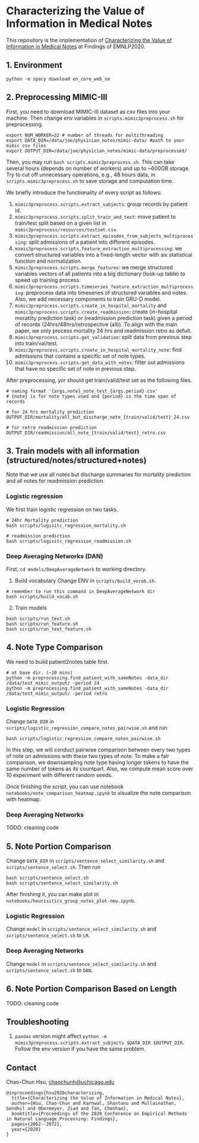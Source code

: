 # Characterizing the Value of Information in Medical Notes

This repository is the implementation of [Characterizing the Value of Information in Medical Notes](https://www.aclweb.org/anthology/2020.findings-emnlp.187/) at Findings of EMNLP2020.

## 1. Environment

```
python -m spacy download en_core_web_sm
```

## 2. Preprocessing MIMIC-III
First, you need to download MIMIC-III dataset as csv files into your machine.
Then change env variables in `scripts.mimic3preprocess.sh` for preprocessing.
```
export NUM_WORKER=32 # number of threads for multithreading
export DATA_DIR=/data/joe/physician_notes/mimic-data/ #path to your mimic csv files 
export OUTPUT_DIR=/data/joe/physician_notes/mimic-data/preprocessed/
```
Then, you may run `bash scripts.mimic3preprocess.sh`. This can take several hours (depends on number of workers) and up to ~600GB storage. Try to cut off unnecessary operations, e.g., 48 hours data, in `scripts.mimic3preprocess.sh` to save storage and computation time.

We briefly introduce the functionality of every script as follows:
1. `mimic3preprocess.scripts.extract_subjects`: group records by patient id.
2. `mimic3preprocess.scripts.split_train_and_test`: move patient to train/test split based on a given list in `mimic3preprocess/resources/testset.csv`.
3. `mimic3preprocess.scripts.extract_episodes_from_subjects_multiprocessing`: split admissions of a patient into different episodes.
4. `mimic3preprocess.scripts.feature_extraction_multiprocessing`: we convert structured variables into a fixed-length vector with six statistical function and normalization. 
5. `mimic3preprocess.scripts.merge_features`: we merge structured variables vectors of all patients into a big dictionary (look-up table) to speed up training process.
6. `mimic3preprocess.scripts.timeseries_feature_extraction_multiprocessing`: preprocess data into timeseries of structured variables and notes. Also, we add necessary components to train GRU-D model.
7. `mimic3preprocess.scripts.create_in_hospital_mortality` and `mimic3preprocess.scripts.create_readmission`: create (in-hospital moratlity prediction task) or (readmission prediction task) given a period of records (24hrs/48hrs/retrospective (all)). To align with the main paper, we only process mortality 24 hrs and readmission retro as defult. 
8. `mimic3preprocess.scripts.get_validation`: split data from previous step into train/val/test.
9. `mimic3preprocess.scripts.create_in_hospital_mortality_note`: find admissions that contains a specific set of note types.
9. `mimic3preprocess.scripts.get_data_with_notes`: filter out admissions that have no specific set of note in previous step.

After preprocessing, yor should get train/valid/test set as the following files.
```
# naming format '{args.note}_note_test_{args.period}.csv'
# {note} is for note types used and {period} is the time span of records

# for 24 hrs mortality prediction
OUTPUT_DIR/mortality/all_but_discharge_note_{train/valid/test}_24.csv

# for retro readmission prediction  
OUTPUT_DIR/readmission/all_note_{train/valid/test}_retro.csv
```

## 3. Train models with all information (structured/notes/structured+notes)
Note that we use all notes but discharge summaries for mortality prediction and all notes for readmission prediction.

### Logistic regression
We first train logistic regression on two tasks. 
```
# 24hr Mortality prediction
bash scripts/logisitc_regression_mortality.sh

# readmission prediction
bash scripts/logisitc_regression_readmission.sh
```

### Deep Averaging Networks (DAN)
First, `cd models/DeepAverageNetwork` to working directory.
1. Build vocabulary 
Change ENV in `scripts/build_vocab.sh`.
```
# remember to run this command in DeepAverageNetwork dir
bash scripts/build_vocab.sh
```
2. Train models
```
bash scripts/run_text.sh 
bash scripts/run_feature.sh 
bash scripts/run_text_feature.sh 
```

## 4. Note Type Comparison
We need to build patient2notes table first. 
```
# at base dir. (~10 mins)
python -m preprocessing.find_patient_with_sameNotes -data_dir /data/test_mimic_output/ -period 24
python -m preprocessing.find_patient_with_sameNotes -data_dir /data/test_mimic_output/ -period retro
```
### Logistic Regression 
Change `DATA_DIR` in `scripts/logistic_regression_compare_notes_pairwise.sh` and run
```
bash scripts/logistic_regression_compare_notes_pairwise.sh
```
In this step, we will conduct pairwise comparison between every two types of note on admissions with these two types of note. To make a fair comparison, we downsampling note type having longer tokens to have the same number of tokens as its countpart. Also, we compute mean score over 10 experiment with different random seeds.

Once finishing the script, you can use notebook `notebooks/note_comparison_heatmap.ipynb` to visualize the note comparison with heatmap.

### Deep Averaging Networks
TODO: cleaning code

## 5. Note Portion Comparison
Change `DATA_DIR` in `scripts/sentence_select_similarity.sh` and `scripts/sentence_select.sh`. Then run
```
bash scripts/sentence_select.sh
bash scripts/sentence_select_similarity.sh
```
After finishing it, you can make plot in `notebooks/heurisitics_group_notes_plot-new.ipynb`.

### Logistic Regression
Change `model` in `scripts/sentence_select_similarity.sh` and `scripts/sentence_select.sh` to `LR`.

### Deep Averaging Networks
Change `model` in `scripts/sentence_select_similarity.sh` and `scripts/sentence_select.sh` to `DAN`.

## 6. Note Portion Comparison Based on Length
TODO: cleaning code

## Troubleshooting
1. `pandas` version might affect `python -m  mimic3preprocess.scripts.extract_subjects $DATA_DIR $OUTPUT_DIR`. Follow the env version if you have the same problem.

## Contact
Chao-Chun Hsu, chaochunh@uchicago.edu
```
@inproceedings{hsu2020characterizing,
  title={Characterizing the Value of Information in Medical Notes},
  author={Hsu, Chao-Chun and Karnwal, Shantanu and Mullainathan, Sendhil and Obermeyer, Ziad and Tan, Chenhao},
  booktitle={Proceedings of the 2020 Conference on Empirical Methods in Natural Language Processing: Findings},
  pages={2062--2072},
  year={2020}
}
```